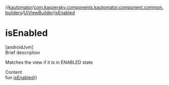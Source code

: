 //[kautomator](../../index.md)/[com.kaspersky.components.kautomator.component.common.builders](../index.md)/[UiViewBuilder](index.md)/[isEnabled](is-enabled.md)



# isEnabled  
[androidJvm]  
Brief description  


Matches the view if it is in ENABLED state

  
Content  
fun [isEnabled](is-enabled.md)()  



